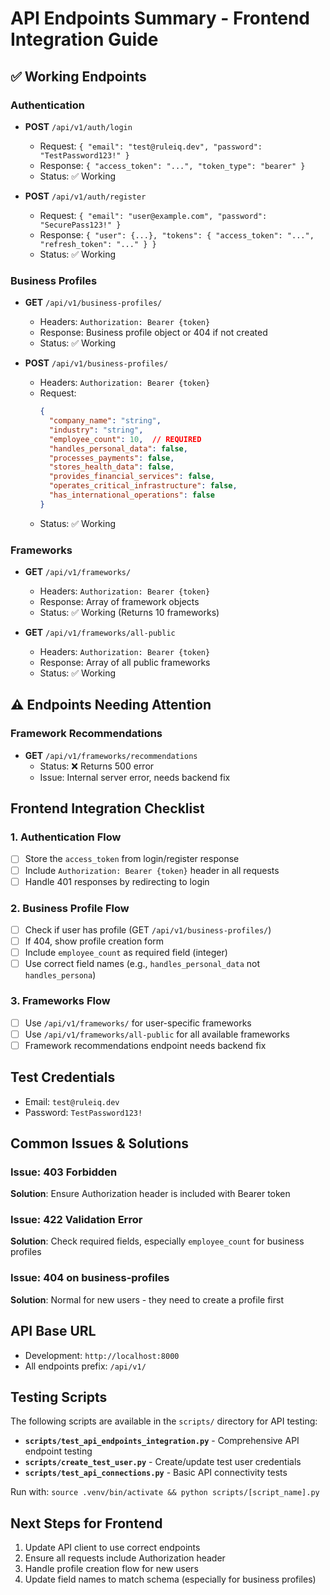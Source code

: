 # API Endpoints Summary - Frontend Integration Guide

## ✅ Working Endpoints

### Authentication
- **POST** `/api/v1/auth/login`
  - Request: `{ "email": "test@ruleiq.dev", "password": "TestPassword123!" }`
  - Response: `{ "access_token": "...", "token_type": "bearer" }`
  - Status: ✅ Working

- **POST** `/api/v1/auth/register`
  - Request: `{ "email": "user@example.com", "password": "SecurePass123!" }`
  - Response: `{ "user": {...}, "tokens": { "access_token": "...", "refresh_token": "..." } }`
  - Status: ✅ Working

### Business Profiles
- **GET** `/api/v1/business-profiles/`
  - Headers: `Authorization: Bearer {token}`
  - Response: Business profile object or 404 if not created
  - Status: ✅ Working

- **POST** `/api/v1/business-profiles/`
  - Headers: `Authorization: Bearer {token}`
  - Request: 
    ```json
    {
      "company_name": "string",
      "industry": "string",
      "employee_count": 10,  // REQUIRED
      "handles_personal_data": false,
      "processes_payments": false,
      "stores_health_data": false,
      "provides_financial_services": false,
      "operates_critical_infrastructure": false,
      "has_international_operations": false
    }
    ```
  - Status: ✅ Working

### Frameworks
- **GET** `/api/v1/frameworks/`
  - Headers: `Authorization: Bearer {token}`
  - Response: Array of framework objects
  - Status: ✅ Working (Returns 10 frameworks)

- **GET** `/api/v1/frameworks/all-public`
  - Headers: `Authorization: Bearer {token}`
  - Response: Array of all public frameworks
  - Status: ✅ Working

## ⚠️ Endpoints Needing Attention

### Framework Recommendations
- **GET** `/api/v1/frameworks/recommendations`
  - Status: ❌ Returns 500 error
  - Issue: Internal server error, needs backend fix

## Frontend Integration Checklist

### 1. Authentication Flow
- [ ] Store the `access_token` from login/register response
- [ ] Include `Authorization: Bearer {token}` header in all requests
- [ ] Handle 401 responses by redirecting to login

### 2. Business Profile Flow
- [ ] Check if user has profile (GET `/api/v1/business-profiles/`)
- [ ] If 404, show profile creation form
- [ ] Include `employee_count` as required field (integer)
- [ ] Use correct field names (e.g., `handles_personal_data` not `handles_persona`)

### 3. Frameworks Flow
- [ ] Use `/api/v1/frameworks/` for user-specific frameworks
- [ ] Use `/api/v1/frameworks/all-public` for all available frameworks
- [ ] Framework recommendations endpoint needs backend fix

## Test Credentials
- Email: `test@ruleiq.dev`
- Password: `TestPassword123!`

## Common Issues & Solutions

### Issue: 403 Forbidden
**Solution**: Ensure Authorization header is included with Bearer token

### Issue: 422 Validation Error
**Solution**: Check required fields, especially `employee_count` for business profiles

### Issue: 404 on business-profiles
**Solution**: Normal for new users - they need to create a profile first

## API Base URL
- Development: `http://localhost:8000`
- All endpoints prefix: `/api/v1/`

## Testing Scripts

The following scripts are available in the `scripts/` directory for API testing:

- **`scripts/test_api_endpoints_integration.py`** - Comprehensive API endpoint testing
- **`scripts/create_test_user.py`** - Create/update test user credentials
- **`scripts/test_api_connections.py`** - Basic API connectivity tests

Run with: `source .venv/bin/activate && python scripts/[script_name].py`

## Next Steps for Frontend
1. Update API client to use correct endpoints
2. Ensure all requests include Authorization header
3. Handle profile creation flow for new users
4. Update field names to match schema (especially for business profiles)